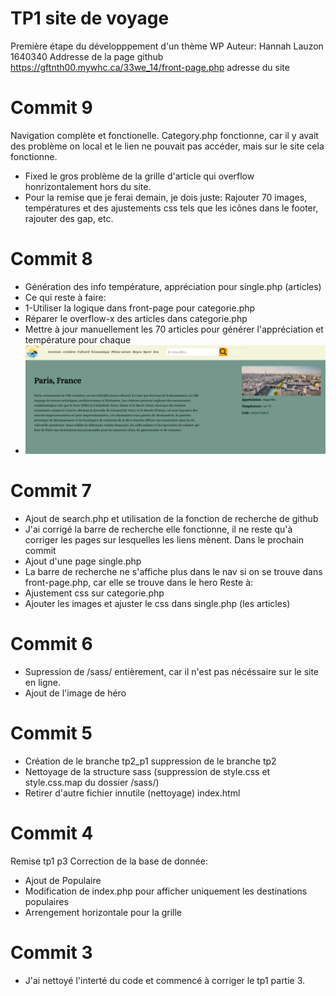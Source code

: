 # TP1 site de voyage
Première étape du développpement d'un thème WP
Auteur: Hannah Lauzon 1640340
Addresse de la page github
https://gftnth00.mywhc.ca/33we_14/front-page.php adresse du site

# Commit 9
Navigation complète et fonctionelle. Category.php fonctionne, car il y avait des problème on local et le lien ne pouvait pas accéder, mais sur le site cela fonctionne.
- Fixed le gros problème de la grille d'article qui overflow honrizontalement hors du site.
- Pour la remise que je ferai demain, je dois juste: Rajouter 70 images, températures et des ajustements css tels que les icônes dans le footer, rajouter des gap, etc.

# Commit 8
- Génération des info température, appréciation pour single.php (articles)
- Ce qui reste à faire:
- 1-Utiliser la logique dans front-page pour categorie.php
- Réparer le overflow-x des articles dans categorie.php
- Mettre à jour manuellement les 70 articles pour générer l'appréciation et température pour chaque
- ![Alt text](github/image.png)

# Commit 7
- Ajout de search.php et utilisation de la fonction de recherche de github
- J'ai corrigé la barre de recherche elle fonctionne, il ne reste qu'à corriger les pages sur lesquelles les liens mènent. Dans le prochain commit
- Ajout d'une page single.php
- La barre de recherche ne s'affiche plus dans le nav si on se trouve dans front-page.php, car elle se trouve dans le hero
Reste à:
- Ajustement css sur categorie.php
- Ajouter les images et ajuster le css dans single.php (les articles)

# Commit 6
- Supression de /sass/ entièrement, car il n'est pas nécéssaire sur le site en ligne.
- Ajout de l'image de héro

# Commit 5
- Création de le branche tp2_p1 suppression de le branche tp2
- Nettoyage de la structure sass (suppression de style.css et style.css.map du dossier /sass/)
- Retirer d'autre fichier innutile (nettoyage) index.html

# Commit 4
Remise tp1 p3
Correction de la base de donnée: 
- Ajout de Populaire
- Modification de index.php pour afficher uniquement les destinations populaires
- Arrengement horizontale pour la grille

# Commit 3
- J'ai nettoyé l'interté du code et commencé à corriger le tp1 partie 3.